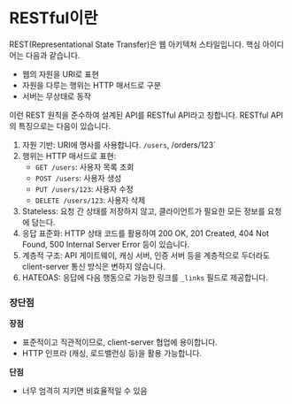 # RESTful이란
REST(Representational State Transfer)은 웹 아키텍처 스타일입니다. 
핵심 아이디어는 다음과 같습니다.
* 웹의 자원을 URI로 표현
* 자원을 다루는 행위는 HTTP 매서드로 구분
* 서버는 무상태로 동작

이런 REST 원칙을 준수하여 설계된 API를 RESTful API라고 칭합니다. 
RESTful API의 특징으로는 다음이 있습니다. 
1. 자원 기반: URI에 명사를 사용합니다. `/users`, /orders/123`
2. 행위는 HTTP 매서드로 표현:
    * `GET /users`: 사용자 목록 조회
    * `POST /users`: 사용자 생성
    * `PUT /users/123`: 사용자 수정
    * `DELETE /users/123`: 사용자 삭제
1. Stateless: 요청 간 상태를 저장하지 않고, 클라이언트가 필요한 모든 정보를 요청에 담는다.
2. 응답 표준화: HTTP 상태 코드를 활용하여 200 OK, 201 Created, 404 Not Found, 500 Internal Server Error 등이 있습니다.
3. 계층적 구조: API 게이트웨이, 캐싱 서버, 인증 서버 등을 계층적으로 두더라도 client-server 통신 방식은 변하지 않습니다.
4. HATEOAS: 응답에 다음 행동으로 가능한 링크를 `_links` 필드로 제공합니다.


### 장단점
**장점**
* 표준적이고 직관적이므로, client-server 협업에 용이합니다.
* HTTP 인프라 (캐싱, 로드밸런싱 등)을 활용 가능합니다.

**단점**
* 너무 엄격히 지키면 비효율적일 수 있음

  
